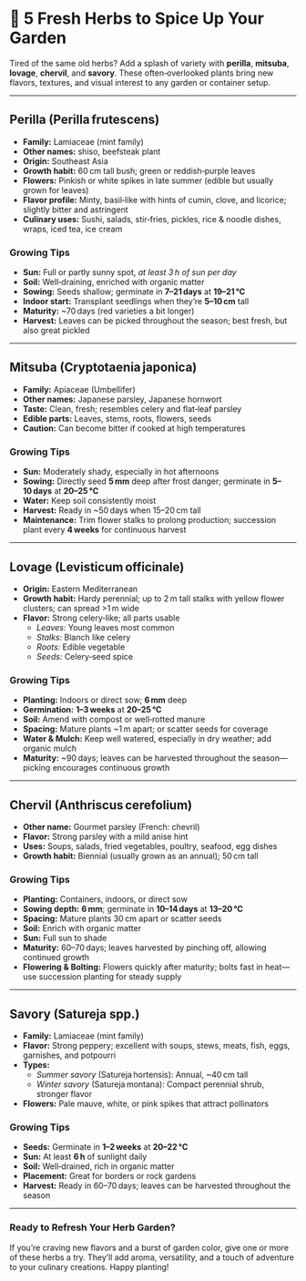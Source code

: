 # 🌿 5 Fresh Herbs to Spice Up Your Garden

Tired of the same old herbs? Add a splash of variety with **perilla**, **mitsuba**, **lovage**, **chervil**, and **savory**. These often‑overlooked plants bring new flavors, textures, and visual interest to any garden or container setup.

---

## Perilla (Perilla frutescens)

- **Family:** Lamiaceae (mint family)  
- **Other names:** shiso, beefsteak plant  
- **Origin:** Southeast Asia  
- **Growth habit:** 60 cm tall bush; green or reddish‑purple leaves  
- **Flowers:** Pinkish or white spikes in late summer (edible but usually grown for leaves)  
- **Flavor profile:** Minty, basil‑like with hints of cumin, clove, and licorice; slightly bitter and astringent  
- **Culinary uses:** Sushi, salads, stir‑fries, pickles, rice & noodle dishes, wraps, iced tea, ice cream

### Growing Tips

- **Sun:** Full or partly sunny spot, *at least 3 h of sun per day*  
- **Soil:** Well‑draining, enriched with organic matter  
- **Sowing:** Seeds shallow; germinate in **7–21 days** at **19–21 °C**  
- **Indoor start:** Transplant seedlings when they’re **5–10 cm** tall  
- **Maturity:** ~70 days (red varieties a bit longer)  
- **Harvest:** Leaves can be picked throughout the season; best fresh, but also great pickled  

---

## Mitsuba (Cryptotaenia japonica)

- **Family:** Apiaceae (Umbellifer)  
- **Other names:** Japanese parsley, Japanese hornwort  
- **Taste:** Clean, fresh; resembles celery and flat‑leaf parsley  
- **Edible parts:** Leaves, stems, roots, flowers, seeds  
- **Caution:** Can become bitter if cooked at high temperatures

### Growing Tips

- **Sun:** Moderately shady, especially in hot afternoons  
- **Sowing:** Directly seed **5 mm** deep after frost danger; germinate in **5–10 days** at **20–25 °C**  
- **Water:** Keep soil consistently moist  
- **Harvest:** Ready in ~50 days when 15–20 cm tall  
- **Maintenance:** Trim flower stalks to prolong production; succession plant every **4 weeks** for continuous harvest  

---

## Lovage (Levisticum officinale)

- **Origin:** Eastern Mediterranean  
- **Growth habit:** Hardy perennial; up to 2 m tall stalks with yellow flower clusters; can spread >1 m wide  
- **Flavor:** Strong celery‑like; all parts usable  
  - *Leaves:* Young leaves most common  
  - *Stalks:* Blanch like celery  
  - *Roots:* Edible vegetable  
  - *Seeds:* Celery‑seed spice  

### Growing Tips

- **Planting:** Indoors or direct sow; **6 mm** deep  
- **Germination:** **1–3 weeks** at **20–25 °C**  
- **Soil:** Amend with compost or well‑rotted manure  
- **Spacing:** Mature plants ~1 m apart; or scatter seeds for coverage  
- **Water & Mulch:** Keep well watered, especially in dry weather; add organic mulch  
- **Maturity:** ~90 days; leaves can be harvested throughout the season—picking encourages continuous growth  

---

## Chervil (Anthriscus cerefolium)

- **Other name:** Gourmet parsley (French: chevril)  
- **Flavor:** Strong parsley with a mild anise hint  
- **Uses:** Soups, salads, fried vegetables, poultry, seafood, egg dishes  
- **Growth habit:** Biennial (usually grown as an annual); 50 cm tall  

### Growing Tips

- **Planting:** Containers, indoors, or direct sow  
- **Sowing depth:** **6 mm**; germinate in **10–14 days** at **13–20 °C**  
- **Spacing:** Mature plants 30 cm apart or scatter seeds  
- **Soil:** Enrich with organic matter  
- **Sun:** Full sun to shade  
- **Maturity:** 60–70 days; leaves harvested by pinching off, allowing continued growth  
- **Flowering & Bolting:** Flowers quickly after maturity; bolts fast in heat—use succession planting for steady supply  

---

## Savory (Satureja spp.)

- **Family:** Lamiaceae (mint family)  
- **Flavor:** Strong peppery; excellent with soups, stews, meats, fish, eggs, garnishes, and potpourri  
- **Types:**  
  - *Summer savory* (Satureja hortensis): Annual, ~40 cm tall  
  - *Winter savory* (Satureja montana): Compact perennial shrub, stronger flavor  
- **Flowers:** Pale mauve, white, or pink spikes that attract pollinators  

### Growing Tips

- **Seeds:** Germinate in **1–2 weeks** at **20–22 °C**  
- **Sun:** At least **6 h** of sunlight daily  
- **Soil:** Well‑drained, rich in organic matter  
- **Placement:** Great for borders or rock gardens  
- **Harvest:** Ready in 60–70 days; leaves can be harvested throughout the season  

---

### Ready to Refresh Your Herb Garden?

If you’re craving new flavors and a burst of garden color, give one or more of these herbs a try. They’ll add aroma, versatility, and a touch of adventure to your culinary creations. Happy planting!